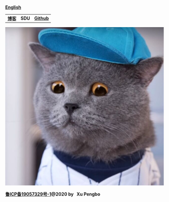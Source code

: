 
  [**English**](./en-index.md)
  
  |  |  |  |  
  |---|---|---|   
  |[**博客**](https://blog.xupengbo.online)   | **SDU** |   [**Github**](https://hsupengbo.github.io) |

  ![](images/icon0.jpg) 
  
**[鲁ICP备19057329号-1](https://beian.miit.gov.cn)@2020 by &nbsp; Xu Pengbo**
